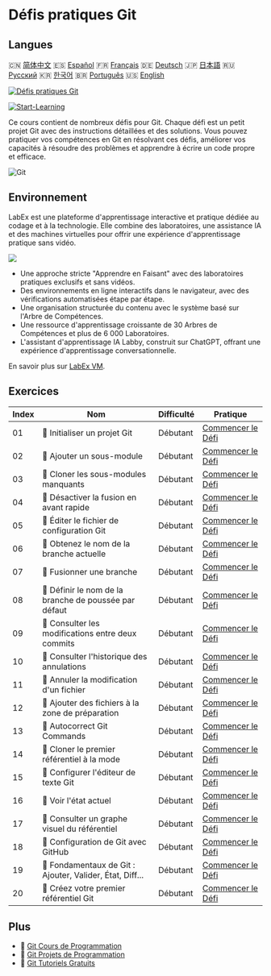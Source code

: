 # Défis pratiques Git

## Langues

🇨🇳 [简体中文](README_zh.md) 🇪🇸 [Español](README_es.md) 🇫🇷 [Français](README_fr.md) 🇩🇪 [Deutsch](README_de.md) 🇯🇵 [日本語](README_ja.md) 🇷🇺 [Русский](README_ru.md) 🇰🇷 [한국어](README_ko.md) 🇧🇷 [Português](README_pt.md) 🇺🇸 [English](README.md) 

[![Défis pratiques Git](https://cover-creator.labex.io/git-practice-challenges.png?lang=fr)](https://labex.io/fr/courses/git-practice-challenges)

[![Start-Learning](https://img.shields.io/badge/Start-Learning-whitesmoke?style=for-the-badge)](https://labex.io/fr/courses/git-practice-challenges)

Ce cours contient de nombreux défis pour Git. Chaque défi est un petit projet Git avec des instructions détaillées et des solutions. Vous pouvez pratiquer vos compétences en Git en résolvant ces défis, améliorer vos capacités à résoudre des problèmes et apprendre à écrire un code propre et efficace.

![Git](https://img.shields.io/badge/Git-whitesmoke?style=for-the-badge&logo=git)


## Environnement

LabEx est une plateforme d'apprentissage interactive et pratique dédiée au codage et à la technologie. Elle combine des laboratoires, une assistance IA et des machines virtuelles pour offrir une expérience d'apprentissage pratique sans vidéo.

![](https://tutorial-screenshot.getvm.io/images/vm-1725247253.png)

- Une approche stricte "Apprendre en Faisant" avec des laboratoires pratiques exclusifs et sans vidéos.
- Des environnements en ligne interactifs dans le navigateur, avec des vérifications automatisées étape par étape.
- Une organisation structurée du contenu avec le système basé sur l'Arbre de Compétences.
- Une ressource d'apprentissage croissante de 30 Arbres de Compétences et plus de 6 000 Laboratoires.
- L'assistant d'apprentissage IA Labby, construit sur ChatGPT, offrant une expérience d'apprentissage conversationnelle.

En savoir plus sur [LabEx VM](https://support.labex.io/using-labex/virtual-machine).

## Exercices

|   Index | Nom                                                      | Difficulté   | Pratique                                                                                                                           |
|---------|----------------------------------------------------------|--------------|------------------------------------------------------------------------------------------------------------------------------------|
|      01 | 🎯 Initialiser un projet Git                             | Débutant     | <a target='_blank' href='https://labex.io/fr/labs/git-initialize-git-project-385166'>Commencer le Défi</a>                         |
|      02 | 🎯 Ajouter un sous-module                                | Débutant     | <a target='_blank' href='https://labex.io/fr/labs/git-add-a-submodule-challenge-12611'>Commencer le Défi</a>                       |
|      03 | 🎯 Cloner les sous-modules manquants                     | Débutant     | <a target='_blank' href='https://labex.io/fr/labs/git-clone-missing-submodules-challenge-12620'>Commencer le Défi</a>              |
|      04 | 🎯 Désactiver la fusion en avant rapide                  | Débutant     | <a target='_blank' href='https://labex.io/fr/labs/git-disable-fast-forward-merging-challenge-12642'>Commencer le Défi</a>          |
|      05 | 🎯 Éditer le fichier de configuration Git                | Débutant     | <a target='_blank' href='https://labex.io/fr/labs/git-edit-git-configuration-file-challenge-12645'>Commencer le Défi</a>           |
|      06 | 🎯 Obtenez le nom de la branche actuelle                 | Débutant     | <a target='_blank' href='https://labex.io/fr/labs/git-get-the-current-branch-name-challenge-12633'>Commencer le Défi</a>           |
|      07 | 🎯 Fusionner une branche                                 | Débutant     | <a target='_blank' href='https://labex.io/fr/labs/git-merge-a-branch-challenge-12655'>Commencer le Défi</a>                        |
|      08 | 🎯 Définir le nom de la branche de poussée par défaut    | Débutant     | <a target='_blank' href='https://labex.io/fr/labs/git-set-default-push-branch-name-challenge-12672'>Commencer le Défi</a>          |
|      09 | 🎯 Consulter les modifications entre deux commits        | Débutant     | <a target='_blank' href='https://labex.io/fr/labs/git-view-changes-between-commits-challenge-12684'>Commencer le Défi</a>          |
|      10 | 🎯 Consulter l'historique des annulations                | Débutant     | <a target='_blank' href='https://labex.io/fr/labs/git-view-undo-history-challenge-12696'>Commencer le Défi</a>                     |
|      11 | 🎯 Annuler la modification d'un fichier                  | Débutant     | <a target='_blank' href='https://labex.io/fr/labs/git-cancel-file-change-387714'>Commencer le Défi</a>                             |
|      12 | 🎯 Ajouter des fichiers à la zone de préparation         | Débutant     | <a target='_blank' href='https://labex.io/fr/labs/git-add-files-to-the-staging-area-challenge-12675'>Commencer le Défi</a>         |
|      13 | 🎯 Autocorrect Git Commands                              | Débutant     | <a target='_blank' href='https://labex.io/fr/labs/git-autocorrect-git-commands-challenge-12614'>Commencer le Défi</a>              |
|      14 | 🎯 Cloner le premier référentiel à la mode               | Débutant     | <a target='_blank' href='https://labex.io/fr/labs/git-clone-the-first-trending-repository-12621'>Commencer le Défi</a>             |
|      15 | 🎯 Configurer l'éditeur de texte Git                     | Débutant     | <a target='_blank' href='https://labex.io/fr/labs/git-configure-the-git-text-editor-challenge-12673'>Commencer le Défi</a>         |
|      16 | 🎯 Voir l'état actuel                                    | Débutant     | <a target='_blank' href='https://labex.io/fr/labs/git-view-current-status-challenge-12695'>Commencer le Défi</a>                   |
|      17 | 🎯 Consulter un graphe visuel du référentiel             | Débutant     | <a target='_blank' href='https://labex.io/fr/labs/git-view-a-visual-graph-of-the-repository-challenge-12685'>Commencer le Défi</a> |
|      18 | 🎯 Configuration de Git avec GitHub                      | Débutant     | <a target='_blank' href='https://labex.io/fr/labs/git-git-configuration-with-github-23'>Commencer le Défi</a>                      |
|      19 | 🎯 Fondamentaux de Git : Ajouter, Valider, État, Diff... | Débutant     | <a target='_blank' href='https://labex.io/fr/labs/shell-git-fundamentals-add-commit-status-diff-387715'>Commencer le Défi</a>      |
|      20 | 🎯 Créez votre premier référentiel Git                   | Débutant     | <a target='_blank' href='https://labex.io/fr/labs/git-create-your-first-git-repository-12632'>Commencer le Défi</a>                |

## Plus

- 🔗 [Git Cours de Programmation](https://github.com/labex-labs/awesome-programming-courses)
- 🔗 [Git Projets de Programmation](https://github.com/labex-labs/awesome-programming-projects)
- 🔗 [Git Tutoriels Gratuits](https://github.com/labex-labs/git-free-tutorials)

